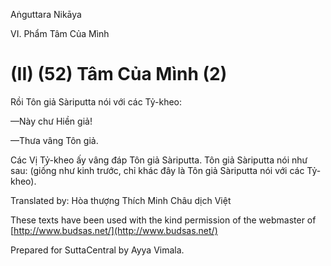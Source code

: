 Aṅguttara Nikāya

VI. Phẩm Tâm Của Mình

# (II) (52) Tâm Của Mình (2)

Rồi Tôn giả Sàriputta nói với các Tỷ-kheo:

—Này chư Hiền giả!

—Thưa vâng Tôn giả.

Các Vị Tỷ-kheo ấy vâng đáp Tôn giả Sàriputta. Tôn giả Sàriputta nói như sau: (giống như kinh trước, chỉ khác đây là Tôn giả Sàriputta nói với các Tỷ-kheo).

Translated by: Hòa thượng Thích Minh Châu dịch Việt

These texts have been used with the kind permission of the webmaster of [http://www.budsas.net/](http://www.budsas.net/)

Prepared for SuttaCentral by Ayya Vimala.